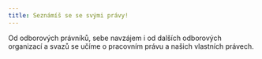 ```yaml
---
title: Seznámíš se se svými právy!
---
```

Od odborových právníků, sebe navzájem i od dalších odborových organizací a svazů se učíme o pracovním právu a našich vlastních právech.
